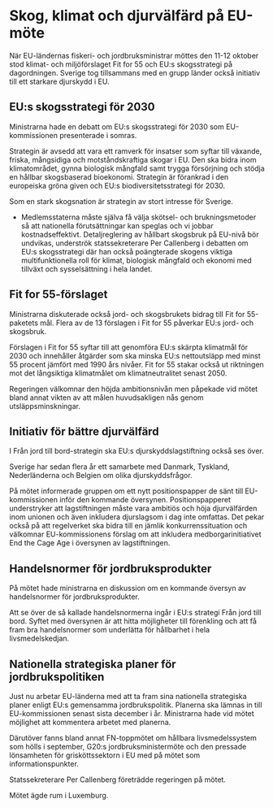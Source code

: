 # Skog, klimat och djurvälfärd på EU-möte

När EU-ländernas fiskeri- och jordbruksministrar möttes den 11-12 oktober stod klimat- och miljöförslaget Fit for 55 och EU:s skogsstrategi på dagordningen. Sverige tog tillsammans med en grupp länder också initiativ till ett starkare djurskydd i EU.

## EU:s skogsstrategi för 2030

Ministrarna hade en debatt om EU:s skogsstrategi för 2030 som EU-kommissionen presenterade i somras.

Strategin är avsedd att vara ett ramverk för insatser som syftar till växande, friska, mångsidiga och motståndskraftiga skogar i EU. Den ska bidra inom klimatområdet, gynna biologisk mångfald samt trygga försörjning och stödja en hållbar skogsbaserad bioekonomi. Strategin är förankrad i den europeiska gröna given och EU:s biodiversitetsstrategi för 2030.

Som en stark skogsnation är strategin av stort intresse för Sverige.

- Medlemsstaterna måste själva få välja skötsel- och brukningsmetoder så att nationella förutsättningar kan speglas och vi jobbar kostnadseffektivt. Detaljreglering av hållbart skogsbruk på EU-nivå bör undvikas, underströk statssekreterare Per Callenberg i debatten om EU:s skogsstrategi där han också poängterade skogens viktiga multifunktionella roll för klimat, biologisk mångfald och ekonomi med tillväxt och sysselsättning i hela landet.

## Fit for 55-förslaget

Ministrarna diskuterade också jord- och skogsbrukets bidrag till Fit for 55-paketets mål. Flera av de 13 förslagen i Fit for 55 påverkar EU:s jord- och skogsbruk.

Förslagen i Fit for 55 syftar till att genomföra EU:s skärpta klimatmål för 2030 och innehåller åtgärder som ska minska EU:s nettoutsläpp med minst 55 procent jämfört med 1990 års nivåer. Fit for 55 stakar också ut riktningen mot det långsiktiga klimatmålet om klimatneutralitet senast 2050.

Regeringen välkomnar den höjda ambitionsnivån men påpekade vid mötet bland annat vikten av att målen huvudsakligen nås genom utsläppsminskningar.

## Initiativ för bättre djurvälfärd

I Från jord till bord-strategin ska EU:s djurskyddslagstiftning också ses över.

Sverige har sedan flera år ett samarbete med Danmark, Tyskland, Nederländerna och Belgien om olika djurskyddsfrågor.

På mötet informerade gruppen om ett nytt positionspapper de sänt till EU-kommissionen inför den kommande översynen. Positionspapperet understryker att lagstiftningen måste vara ambitiös och höja djurvälfärden inom unionen och även inkludera djurslagsom i dag inte omfattas. Det pekar också på att regelverket ska bidra till en jämlik konkurrenssituation och välkomnar EU-kommissionens förslag om att inkludera medborgarinitiativet End the Cage Age i översynen av lagstiftningen.

## Handelsnormer för jordbruksprodukter

På mötet hade ministrarna en diskussion om en kommande översyn av handelsnormer för jordbruksprodukter.

Att se över de så kallade handelsnormerna ingår i EU:s strategi Från jord till bord. Syftet med översynen är att hitta möjligheter till förenkling och att få fram bra handelsnormer som underlätta för hållbarhet i hela livsmedelskedjan.

## Nationella strategiska planer för jordbrukspolitiken

Just nu arbetar EU-länderna med att ta fram sina nationella strategiska planer enligt EU:s gemensamma jordbrukspolitik. Planerna ska lämnas in till EU-kommissionen senast sista december i år. Ministrarna hade vid mötet möjlighet att kommentera arbetet med planerna.

Därutöver fanns bland annat FN-toppmötet om hållbara livsmedelssystem som hölls i september, G20:s jordbruksministermöte och den pressade lönsamheten för grisköttssektorn i EU med på mötet som informationspunkter.

Statssekreterare Per Callenberg företrädde regeringen på mötet.

Mötet ägde rum i Luxemburg.

